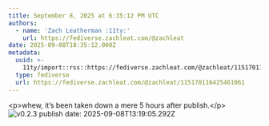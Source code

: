 ```yaml
---
title: September 8, 2025 at 6:35:12 PM UTC
authors:
  - name: 'Zach Leatherman :11ty:'
    url: https://fediverse.zachleat.com/@zachleat
date: 2025-09-08T18:35:12.000Z
metadata:
  uuid: >-
    11ty/import::rss::https://fediverse.zachleat.com/@zachleat/115170116425461061
  type: fediverse
  url: https://fediverse.zachleat.com/@zachleat/115170116425461061
---
```

\<p>whew, it’s been taken down a mere 5 hours after publish.\</p> ![v0.2.3 publish date: 2025-09-08T13:19:05.292Z](/assets/4abfd367dbf23fac-SCsdJLEZwYMF.png)